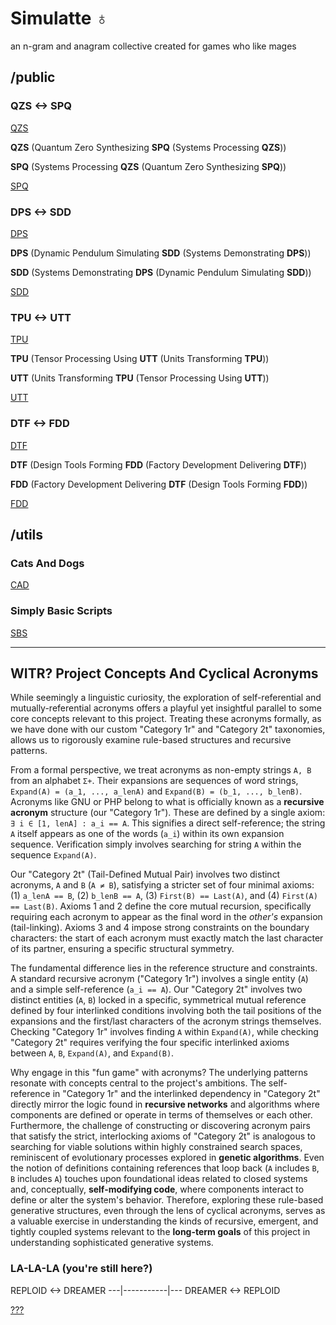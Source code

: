 # Simulatte ♁

an n-gram and anagram collective
created for games who like mages

## /public

### QZS <-> SPQ

[QZS](public/0/README.md)

**QZS** (Quantum Zero Synthesizing **SPQ** (Systems Processing **QZS**))

**SPQ** (Systems Processing **QZS** (Quantum Zero Synthesizing **SPQ**))

[SPQ](public/0/SPQ.md)

### DPS <-> SDD

[DPS](public/1/README.md)

**DPS** (Dynamic Pendulum Simulating **SDD** (Systems Demonstrating **DPS**))

**SDD** (Systems Demonstrating **DPS** (Dynamic Pendulum Simulating **SDD**))

[SDD](public/1/SDD.md)

### TPU <-> UTT

[TPU](public/36/README.md)

**TPU** (Tensor Processing Using **UTT** (Units Transforming **TPU**))

**UTT** (Units Transforming **TPU** (Tensor Processing Using **UTT**))

[UTT](public/36/README.md)

### DTF <-> FDD

[DTF](public/1225/README.md)

**DTF** (Design Tools Forming **FDD** (Factory Development Delivering **DTF**))

**FDD** (Factory Development Delivering **DTF** (Design Tools Forming **FDD**))

[FDD](public/1225/README.md)

## /utils

### Cats And Dogs

[CAD](utils/64/README.md)

### Simply Basic Scripts

[SBS](utils/4/README.md)

---

## WITR? Project Concepts And Cyclical Acronyms

While seemingly a linguistic curiosity, the exploration of self-referential and mutually-referential acronyms offers a playful yet insightful parallel to some core concepts relevant to this project. Treating these acronyms formally, as we have done with our custom "Category 1r" and "Category 2t" taxonomies, allows us to rigorously examine rule-based structures and recursive patterns.

From a formal perspective, we treat acronyms as non-empty strings `A, B` from an alphabet `Σ+`. Their expansions are sequences of word strings, `Expand(A) = (a_1, ..., a_lenA)` and `Expand(B) = (b_1, ..., b_lenB)`. Acronyms like GNU or PHP belong to what is officially known as a **recursive acronym** structure (our "Category 1r"). These are defined by a single axiom: `∃ i ∈ [1, lenA] : a_i == A`. This signifies a direct self-reference; the string `A` itself appears as one of the words (`a_i`) within its own expansion sequence. Verification simply involves searching for string `A` within the sequence `Expand(A)`.

Our "Category 2t" (Tail-Defined Mutual Pair) involves two distinct acronyms, `A` and `B` (`A ≠ B`), satisfying a stricter set of four minimal axioms: (1) `a_lenA == B`, (2) `b_lenB == A`, (3) `First(B) == Last(A)`, and (4) `First(A) == Last(B)`. Axioms 1 and 2 define the core mutual recursion, specifically requiring each acronym to appear as the final word in the _other's_ expansion (tail-linking). Axioms 3 and 4 impose strong constraints on the boundary characters: the start of each acronym must exactly match the last character of its partner, ensuring a specific structural symmetry.

The fundamental difference lies in the reference structure and constraints. A standard recursive acronym ("Category 1r") involves a single entity (`A`) and a simple self-reference (`a_i == A`). Our "Category 2t" involves two distinct entities (`A`, `B`) locked in a specific, symmetrical mutual reference defined by four interlinked conditions involving both the tail positions of the expansions and the first/last characters of the acronym strings themselves. Checking "Category 1r" involves finding `A` within `Expand(A)`, while checking "Category 2t" requires verifying the four specific interlinked axioms between `A`, `B`, `Expand(A)`, and `Expand(B)`.

Why engage in this "fun game" with acronyms? The underlying patterns resonate with concepts central to the project's ambitions. The self-reference in "Category 1r" and the interlinked dependency in "Category 2t" directly mirror the logic found in **recursive networks** and algorithms where components are defined or operate in terms of themselves or each other. Furthermore, the challenge of constructing or discovering acronym pairs that satisfy the strict, interlocking axioms of "Category 2t" is analogous to searching for viable solutions within highly constrained search spaces, reminiscent of evolutionary processes explored in **genetic algorithms**. Even the notion of definitions containing references that loop back (`A` includes `B`, `B` includes `A`) touches upon foundational ideas related to closed systems and, conceptually, **self-modifying code**, where components interact to define or alter the system's behavior. Therefore, exploring these rule-based generative structures, even through the lens of cyclical acronyms, serves as a valuable exercise in understanding the kinds of recursive, emergent, and tightly coupled systems relevant to the **long-term goals** of this project in understanding sophisticated generative systems.

### LA-LA-LA (you're still here?)

REPLOID <-> DREAMER
---|-----------|---
DREAMER <-> REPLOID

[???](github.com/clocksmith/reploid)
